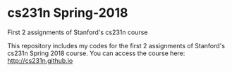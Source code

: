 # cs231n Spring-2018
First 2 assignments of Stanford's cs231n course

This repository includes my codes for the first 2 assignments of Stanford's cs231n Spring 2018 course.
You can access the course here: http://cs231n.github.io
